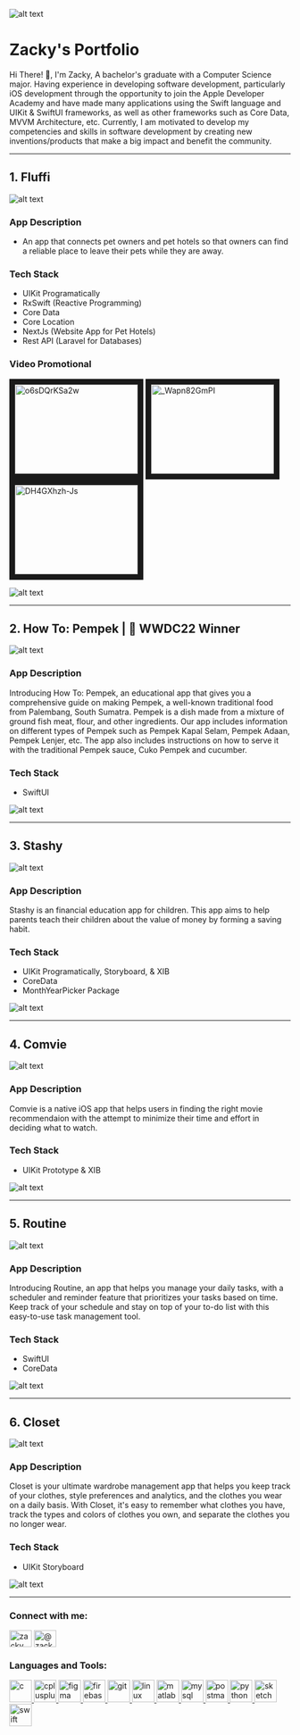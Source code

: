 ![alt text](https://github.com/zackyazmi/zackyazmi/blob/main/Zacky%202900x300-2.png "Zacky Header")

# Zacky's Portfolio
Hi There! 👋, I'm Zacky, A bachelor's graduate with a Computer Science major. Having experience in developing software development, particularly iOS development through the opportunity to join the Apple Developer Academy and have made many applications using the Swift language and UIKit & SwiftUI frameworks, as well as other frameworks such as Core Data, MVVM Architecture, etc. Currently, I am motivated to develop my competencies and skills in software development by creating new inventions/products that make a big impact and benefit the community.

---

## 1. Fluffi

![alt text](https://github.com/zackyazmi/zackyazmi/blob/main/Fluffi%20600x200.png "Fluffi")

### App Description
- An app that connects pet owners and pet hotels so that owners can find a reliable place to leave their pets while they are away.

### Tech Stack
- UIKit Programatically
- RxSwift (Reactive Programming)
- Core Data
- Core Location
- NextJs (Website App for Pet Hotels)
- Rest API (Laravel for Databases)

### Video Promotional
<a href="http://www.youtube.com/watch?feature=player_embedded&v=o6sDQrKSa2w
" target="_blank"><img src="http://img.youtube.com/vi/o6sDQrKSa2w/0.jpg" 
alt="o6sDQrKSa2w" width="220" height="160" border="10" /></a>
<a href="http://www.youtube.com/watch?feature=player_embedded&v=_Wapn82GmPI
" target="_blank"><img src="http://img.youtube.com/vi/_Wapn82GmPI/0.jpg" 
alt="_Wapn82GmPI" width="220" height="160" border="10" /></a>
<a href="http://www.youtube.com/watch?feature=player_embedded&v=DH4GXhzh-Js
" target="_blank"><img src="http://img.youtube.com/vi/DH4GXhzh-Js/0.jpg" 
alt="DH4GXhzh-Js" width="220" height="160" border="10" /></a>

![alt text](https://github.com/zackyazmi/zackyazmi/blob/main/Fluffi%202900x300.png "Fluffi")

---

## 2. How To: Pempek |  WWDC22 Winner

![alt text](https://github.com/zackyazmi/zackyazmi/blob/main/How%20To_%20Pempek%20600x200.png "How To: Pempek")

### App Description
Introducing How To: Pempek, an educational app that gives you a comprehensive guide on making Pempek, a well-known traditional food from Palembang, South Sumatra. Pempek is a dish made from a mixture of ground fish meat, flour, and other ingredients. Our app includes information on different types of Pempek such as Pempek Kapal Selam, Pempek Adaan, Pempek Lenjer, etc. The app also includes instructions on how to serve it with the traditional Pempek sauce, Cuko Pempek and cucumber.

### Tech Stack
- SwiftUI

![alt text](https://github.com/zackyazmi/zackyazmi/blob/main/How%20To_%20Pempek%202-3.jpg "How To: Pempek")

---

## 3. Stashy

![alt text](https://github.com/zackyazmi/zackyazmi/blob/main/Frame%205-3.png "Stashy")

### App Description
Stashy is an financial education app for children. This app aims to help parents teach their children about the value of money by forming a saving habit.

### Tech Stack
- UIKit Programatically, Storyboard, & XIB
- CoreData
- MonthYearPicker Package

![alt text](https://github.com/zackyazmi/zackyazmi/blob/main/Banner%202900x300-2.png "Stashy")

---

## 4. Comvie

![alt text](https://github.com/zackyazmi/zackyazmi/blob/main/Comvie.jpg "Comvie")

### App Description
Comvie is a native iOS app that helps users in finding the right movie recommendaion with the attempt to minimize their time and effort in deciding what to watch.

### Tech Stack
- UIKit Prototype & XIB

![alt text](https://github.com/zackyazmi/zackyazmi/blob/main/Comvie%202.png "Comvie")

---

## 5. Routine

![alt text](https://github.com/zackyazmi/zackyazmi/blob/main/Routine.png "Routine")

### App Description
Introducing Routine, an app that helps you manage your daily tasks, with a scheduler and reminder feature that prioritizes your tasks based on time. Keep track of your schedule and stay on top of your to-do list with this easy-to-use task management tool.

### Tech Stack
- SwiftUI
- CoreData

![alt text](https://github.com/zackyazmi/zackyazmi/blob/main/Routine%202-2.jpg "Routine")

---

## 6. Closet

![alt text](https://github.com/zackyazmi/zackyazmi/blob/main/Closet.png "Closet")

### App Description
Closet is your ultimate wardrobe management app that helps you keep track of your clothes, style preferences and analytics, and the clothes you wear on a daily basis. With Closet, it's easy to remember what clothes you have, track the types and colors of clothes you own, and separate the clothes you no longer wear.

### Tech Stack
- UIKit Storyboard

![alt text](https://github.com/zackyazmi/zackyazmi/blob/main/Closet%202.jpg "Closet")

---

<h3 align="left">Connect with me:</h3>
<p align="left">
<a href="https://linkedin.com/in/zacky ilahi azmi" target="blank"><img align="center" src="https://raw.githubusercontent.com/rahuldkjain/github-profile-readme-generator/master/src/images/icons/Social/linked-in-alt.svg" alt="zacky ilahi azmi" height="30" width="40" /></a>
<a href="https://medium.com/@zackyilahiazmi" target="blank"><img align="center" src="https://raw.githubusercontent.com/rahuldkjain/github-profile-readme-generator/master/src/images/icons/Social/medium.svg" alt="@zackyilahiazmi" height="30" width="40" /></a>
</p>

<h3 align="left">Languages and Tools:</h3>
<p align="left"> <a href="https://www.cprogramming.com/" target="_blank" rel="noreferrer"> <img src="https://raw.githubusercontent.com/devicons/devicon/master/icons/c/c-original.svg" alt="c" width="40" height="40"/> </a> <a href="https://www.w3schools.com/cpp/" target="_blank" rel="noreferrer"> <img src="https://raw.githubusercontent.com/devicons/devicon/master/icons/cplusplus/cplusplus-original.svg" alt="cplusplus" width="40" height="40"/> </a> <a href="https://www.figma.com/" target="_blank" rel="noreferrer"> <img src="https://www.vectorlogo.zone/logos/figma/figma-icon.svg" alt="figma" width="40" height="40"/> </a> <a href="https://firebase.google.com/" target="_blank" rel="noreferrer"> <img src="https://www.vectorlogo.zone/logos/firebase/firebase-icon.svg" alt="firebase" width="40" height="40"/> </a> <a href="https://git-scm.com/" target="_blank" rel="noreferrer"> <img src="https://www.vectorlogo.zone/logos/git-scm/git-scm-icon.svg" alt="git" width="40" height="40"/> </a> <a href="https://www.linux.org/" target="_blank" rel="noreferrer"> <img src="https://raw.githubusercontent.com/devicons/devicon/master/icons/linux/linux-original.svg" alt="linux" width="40" height="40"/> </a> <a href="https://www.mathworks.com/" target="_blank" rel="noreferrer"> <img src="https://upload.wikimedia.org/wikipedia/commons/2/21/Matlab_Logo.png" alt="matlab" width="40" height="40"/> </a> <a href="https://www.mysql.com/" target="_blank" rel="noreferrer"> <img src="https://raw.githubusercontent.com/devicons/devicon/master/icons/mysql/mysql-original-wordmark.svg" alt="mysql" width="40" height="40"/> </a> <a href="https://postman.com" target="_blank" rel="noreferrer"> <img src="https://www.vectorlogo.zone/logos/getpostman/getpostman-icon.svg" alt="postman" width="40" height="40"/> </a> <a href="https://www.python.org" target="_blank" rel="noreferrer"> <img src="https://raw.githubusercontent.com/devicons/devicon/master/icons/python/python-original.svg" alt="python" width="40" height="40"/> </a> <a href="https://www.sketch.com/" target="_blank" rel="noreferrer"> <img src="https://www.vectorlogo.zone/logos/sketchapp/sketchapp-icon.svg" alt="sketch" width="40" height="40"/> </a> <a href="https://developer.apple.com/swift/" target="_blank" rel="noreferrer"> <img src="https://raw.githubusercontent.com/devicons/devicon/master/icons/swift/swift-original.svg" alt="swift" width="40" height="40"/> </a> </p>


<!---
zackyazmi/zackyazmi is a ✨ special ✨ repository because its `README.md` (this file) appears on your GitHub profile.
You can click the Preview link to take a look at your changes.
--->
